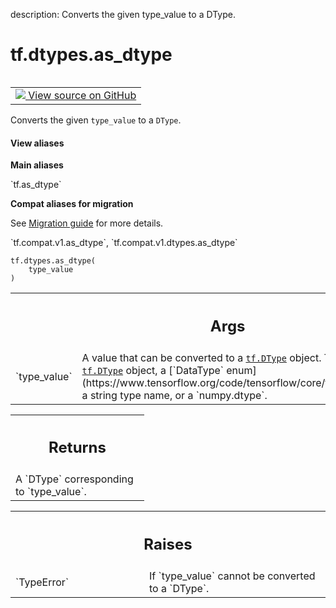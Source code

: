 description: Converts the given type_value to a DType.

<div itemscope itemtype="http://developers.google.com/ReferenceObject">
<meta itemprop="name" content="tf.dtypes.as_dtype" />
<meta itemprop="path" content="Stable" />
</div>

# tf.dtypes.as_dtype

<!-- Insert buttons and diff -->

<table class="tfo-notebook-buttons tfo-api nocontent" align="left">
<td>
  <a target="_blank" href="https://github.com/tensorflow/tensorflow/blob/r2.2/tensorflow/python/framework/dtypes.py#L606-L643">
    <img src="https://www.tensorflow.org/images/GitHub-Mark-32px.png" />
    View source on GitHub
  </a>
</td>
</table>



Converts the given `type_value` to a `DType`.

<section class="expandable">
  <h4 class="showalways">View aliases</h4>
  <p>
<b>Main aliases</b>
<p>`tf.as_dtype`</p>

<b>Compat aliases for migration</b>
<p>See
<a href="https://www.tensorflow.org/guide/migrate">Migration guide</a> for
more details.</p>
<p>`tf.compat.v1.as_dtype`, `tf.compat.v1.dtypes.as_dtype`</p>
</p>
</section>

<pre class="devsite-click-to-copy prettyprint lang-py tfo-signature-link">
<code>tf.dtypes.as_dtype(
    type_value
)
</code></pre>



<!-- Placeholder for "Used in" -->


<!-- Tabular view -->
 <table class="responsive fixed orange">
<colgroup><col width="214px"><col></colgroup>
<tr><th colspan="2"><h2 class="add-link">Args</h2></th></tr>

<tr>
<td>
`type_value`
</td>
<td>
A value that can be converted to a <a href="../../tf/dtypes/DType.md"><code>tf.DType</code></a> object. This may
currently be a <a href="../../tf/dtypes/DType.md"><code>tf.DType</code></a> object, a [`DataType`
enum](https://www.tensorflow.org/code/tensorflow/core/framework/types.proto),
a string type name, or a `numpy.dtype`.
</td>
</tr>
</table>



<!-- Tabular view -->
 <table class="responsive fixed orange">
<colgroup><col width="214px"><col></colgroup>
<tr><th colspan="2"><h2 class="add-link">Returns</h2></th></tr>
<tr class="alt">
<td colspan="2">
A `DType` corresponding to `type_value`.
</td>
</tr>

</table>



<!-- Tabular view -->
 <table class="responsive fixed orange">
<colgroup><col width="214px"><col></colgroup>
<tr><th colspan="2"><h2 class="add-link">Raises</h2></th></tr>

<tr>
<td>
`TypeError`
</td>
<td>
If `type_value` cannot be converted to a `DType`.
</td>
</tr>
</table>

